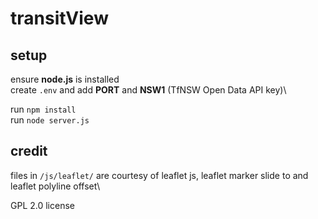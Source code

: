 # transitView

## setup

ensure **node.js** is installed\
create `.env` and add **PORT** and **NSW1** (TfNSW Open Data API key)\

run `npm install`\
run `node server.js`

## credit

files in `/js/leaflet/` are courtesy of leaflet js, leaflet marker slide to and leaflet polyline offset\

GPL 2.0 license

